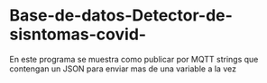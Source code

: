 # Base-de-datos-Detector-de-sisntomas-covid-
En este programa se muestra como publicar por MQTT strings que contengan un JSON para enviar mas de una variable a la vez
